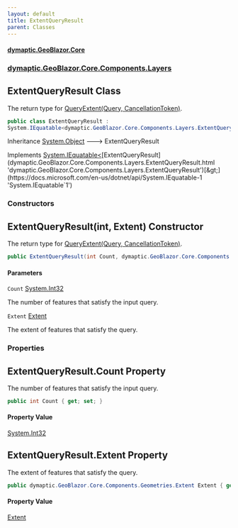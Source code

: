 ```yaml
---
layout: default
title: ExtentQueryResult
parent: Classes
---
```

#### [dymaptic.GeoBlazor.Core](index.html 'index')
### [dymaptic.GeoBlazor.Core.Components.Layers](index.html#dymaptic.GeoBlazor.Core.Components.Layers 'dymaptic.GeoBlazor.Core.Components.Layers')

## ExtentQueryResult Class

The return type for [QueryExtent(Query, CancellationToken)](dymaptic.GeoBlazor.Core.Components.Layers.FeatureLayer.html#dymaptic.GeoBlazor.Core.Components.Layers.FeatureLayer.QueryExtent(dymaptic.GeoBlazor.Core.Objects.Query,System.Threading.CancellationToken) 'dymaptic.GeoBlazor.Core.Components.Layers.FeatureLayer.QueryExtent(dymaptic.GeoBlazor.Core.Objects.Query, System.Threading.CancellationToken)').

```csharp
public class ExtentQueryResult :
System.IEquatable<dymaptic.GeoBlazor.Core.Components.Layers.ExtentQueryResult>
```

Inheritance [System.Object](https://docs.microsoft.com/en-us/dotnet/api/System.Object 'System.Object') &#129106; ExtentQueryResult

Implements [System.IEquatable&lt;](https://docs.microsoft.com/en-us/dotnet/api/System.IEquatable-1 'System.IEquatable`1')[ExtentQueryResult](dymaptic.GeoBlazor.Core.Components.Layers.ExtentQueryResult.html 'dymaptic.GeoBlazor.Core.Components.Layers.ExtentQueryResult')[&gt;](https://docs.microsoft.com/en-us/dotnet/api/System.IEquatable-1 'System.IEquatable`1')
### Constructors

<a name='dymaptic.GeoBlazor.Core.Components.Layers.ExtentQueryResult.ExtentQueryResult(int,dymaptic.GeoBlazor.Core.Components.Geometries.Extent)'></a>

## ExtentQueryResult(int, Extent) Constructor

The return type for [QueryExtent(Query, CancellationToken)](dymaptic.GeoBlazor.Core.Components.Layers.FeatureLayer.html#dymaptic.GeoBlazor.Core.Components.Layers.FeatureLayer.QueryExtent(dymaptic.GeoBlazor.Core.Objects.Query,System.Threading.CancellationToken) 'dymaptic.GeoBlazor.Core.Components.Layers.FeatureLayer.QueryExtent(dymaptic.GeoBlazor.Core.Objects.Query, System.Threading.CancellationToken)').

```csharp
public ExtentQueryResult(int Count, dymaptic.GeoBlazor.Core.Components.Geometries.Extent Extent);
```
#### Parameters

<a name='dymaptic.GeoBlazor.Core.Components.Layers.ExtentQueryResult.ExtentQueryResult(int,dymaptic.GeoBlazor.Core.Components.Geometries.Extent).Count'></a>

`Count` [System.Int32](https://docs.microsoft.com/en-us/dotnet/api/System.Int32 'System.Int32')

The number of features that satisfy the input query.

<a name='dymaptic.GeoBlazor.Core.Components.Layers.ExtentQueryResult.ExtentQueryResult(int,dymaptic.GeoBlazor.Core.Components.Geometries.Extent).Extent'></a>

`Extent` [Extent](dymaptic.GeoBlazor.Core.Components.Geometries.Extent.html 'dymaptic.GeoBlazor.Core.Components.Geometries.Extent')

The extent of features that satisfy the query.
### Properties

<a name='dymaptic.GeoBlazor.Core.Components.Layers.ExtentQueryResult.Count'></a>

## ExtentQueryResult.Count Property

The number of features that satisfy the input query.

```csharp
public int Count { get; set; }
```

#### Property Value
[System.Int32](https://docs.microsoft.com/en-us/dotnet/api/System.Int32 'System.Int32')

<a name='dymaptic.GeoBlazor.Core.Components.Layers.ExtentQueryResult.Extent'></a>

## ExtentQueryResult.Extent Property

The extent of features that satisfy the query.

```csharp
public dymaptic.GeoBlazor.Core.Components.Geometries.Extent Extent { get; set; }
```

#### Property Value
[Extent](dymaptic.GeoBlazor.Core.Components.Geometries.Extent.html 'dymaptic.GeoBlazor.Core.Components.Geometries.Extent')
